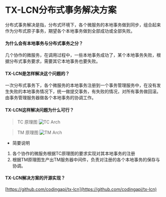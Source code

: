# TX-LCN分布式事务解决方案

分布式事务解决是指，分布式环境下，各个微服务的本地事务做到同步，组合起来作为分布式原子事务，期望各个本地事务做到全部成功或全部失败。

#### 为什么会有本地事务与分布式事务之分？
几个协作的微服务，在调用过程中，一些本地事务成功了，某个本地事务失败，根据分布式事务要求，需要其它本地事务也要失败。

#### TX-LCN是怎样解决这个问题的？
一次分布式事务下，各个微服务的本地事务注册到一个事务管理服务中，在没有发生失败的本地事务情况下，统一做提交事务，有失败的情况，对所有事务做回滚。
由事务管理服务器做各个本地事务的协调工作。

#### TX-LCN这样解决问题为什么可行？
> TC 原理图
![TC Arch](https://raw.githubusercontent.com/codingapi/tx-lcn/docs/docs/img/tc.png)

> TM 原理图
![TM Arch](https://raw.githubusercontent.com/codingapi/tx-lcn/docs/docs/img/tm.png)


* 简要说明  
1. 各个协作的微服务根据TC原理图的要求实现对其本地事务的注册
2. 根据TM原理图生产出TM服务器中间件，负责对注册的各个本地事务的保存与协调。

#### TX-LCN解决方案的开源实现？
[https://github.com/codingapi/tx-lcn](https://github.com/codingapi/tx-lcn)
